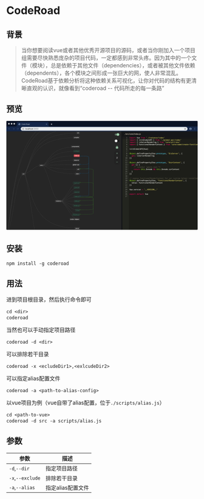 # CodeRoad

## 背景

> 当你想要阅读vue或者其他优秀开源项目的源码，或者当你刚加入一个项目组需要尽快熟悉庞杂的项目代码，一定都感到非常头疼。因为其中的一个文件（模块），总是依赖于其他文件（dependencies），或者被其他文件依赖（dependents），各个模块之间形成一张巨大的网，使人非常混乱。CodeRoad基于依赖分析将这种依赖关系可视化，让你对代码的结构有更清晰直观的认识，就像看到“coderoad -- 代码所走的每一条路”

## 预览

<img src="./screenshot.png" width="1000"/>

## 安装

```
npm install -g coderoad
```

## 用法

进到项目根目录，然后执行命令即可
```
cd <dir>
coderoad
```
当然也可以手动指定项目路径
```
coderoad -d <dir>
```
可以排除若干目录
```
coderoad -x <ecludeDir1>,<exlcudeDir2>
```
可以指定alias配置文件
```
coderoad -a <path-to-alias-config>
```
以vue项目为例（vue自带了alias配置，位于`./scripts/alias.js`）
```
cd <path-to-vue>
coderoad -d src -a scripts/alias.js 
```
## 参数

参数  |   描述
------|--------
`-d`,`--dir` | 指定项目路径
`-x`,`--exclude` | 排除若干目录
`-a`,`--alias` | 指定alias配置文件